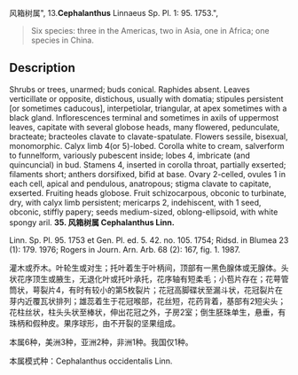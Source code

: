 风箱树属",
13.**Cephalanthus** Linnaeus Sp. Pl. 1: 95. 1753.",

> Six species: three in the Americas, two in Asia, one in Africa; one species in China.

## Description
Shrubs or trees, unarmed; buds conical. Raphides absent. Leaves verticillate or opposite, distichous, usually with domatia; stipules persistent [or sometimes caducous], interpetiolar, triangular, at apex sometimes with a black gland. Inflorescences terminal and sometimes in axils of uppermost leaves, capitate with several globose heads, many flowered, pedunculate, bracteate; bracteoles clavate to clavate-spatulate. Flowers sessile, bisexual, monomorphic. Calyx limb 4(or 5)-lobed. Corolla white to cream, salverform to funnelform, variously pubescent inside; lobes 4, imbricate (and quincuncial) in bud. Stamens 4, inserted in corolla throat, partially exserted; filaments short; anthers dorsifixed, bifid at base. Ovary 2-celled, ovules 1 in each cell, apical and pendulous, anatropous; stigma clavate to capitate, exserted. Fruiting heads globose. Fruit schizocarpous, obconic to turbinate, dry, with calyx limb persistent; mericarps 2, indehiscent, with 1 seed, obconic, stiffly papery; seeds medium-sized, oblong-ellipsoid, with white spongy aril.
**35. 风箱树属 Cephalanthus Linn.**

Linn. Sp. Pl. 95. 1753 et Gen. Pl. ed. 5. 42. no. 105. 1754; Ridsd. in Blumea 23 (1): 179. 1976; Rogers in Journ. Arn. Arb. 68 (2): 167, fig. 1. 1987.

灌木或乔木。叶轮生或对生；托叶着生于叶柄间，顶部有一黑色腺体或无腺体。头状花序顶生或腋生，无退化叶或托叶承托，花序轴有短柔毛；小苞片存在；花萼管筒状，萼裂片4，有时有较小的第5枚裂片；花冠高脚碟状至漏斗状，花冠裂片在芽内近覆瓦状排列；雄蕊着生于花冠喉部，花丝短，花药背着，基部有2短尖头；花柱丝状，柱头头状至棒状，伸出花冠之外，子房2室；倒生胚珠单生，悬垂，有珠柄和假种皮。果序球形，由不开裂的坚果组成。

本属6种，美洲3种，亚洲2种，非洲1种。我国仅1种。

本属模式种：Cephalanthus occidentalis Linn.
